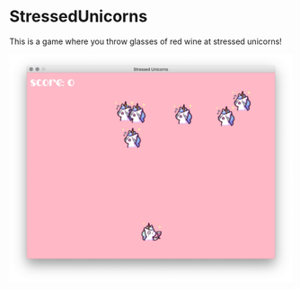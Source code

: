 # StressedUnicorns

This is a game where you throw glasses of red wine at stressed unicorns!

![Screenshot of game](https://github.com/joanncholland/StressedUnicorns/blob/master/stressed-unicorns.png)
